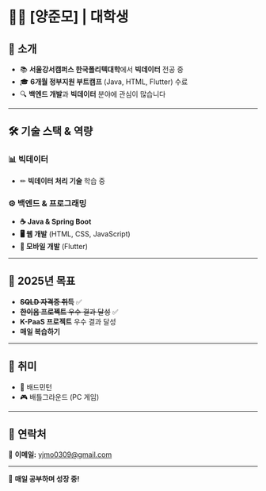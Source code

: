 # 👨‍🎓 [양준모] | 대학생  

## 🚀 소개  
- 📚 **서울강서캠퍼스 한국폴리텍대학**에서 **빅데이터** 전공 중  
- 🎓 **6개월 정부지원 부트캠프** (Java, HTML, Flutter) 수료  
- 🔍 **백엔드 개발**과 **빅데이터** 분야에 관심이 많습니다  

---

## 🛠 기술 스택 & 역량  

### 📊 빅데이터  
- ✏ **빅데이터 처리 기술** 학습 중  

### ⚙️ 백엔드 & 프로그래밍  
- **☕ Java & Spring Boot**  
- **🖥 웹 개발** (HTML, CSS, JavaScript)  
- **📱 모바일 개발** (Flutter)  

---

## 🌟 2025년 목표  

- ~~**SQLD 자격증 취득**~~ ✅  
- ~~**한이음 프로젝트** 우수 결과 달성~~ ✅  
- **K-PaaS 프로젝트** 우수 결과 달성  
- **매일 복습하기**  

---

## 🏡 취미  

- 🏸 배드민턴  
- 🎮 배틀그라운드 (PC 게임)  

---

## 📧 연락처  

📩 **이메일:** [yjmo0309@gmail.com](mailto:yjmo0309@gmail.com)  

---

🚀 **매일 공부하며 성장 중!**
